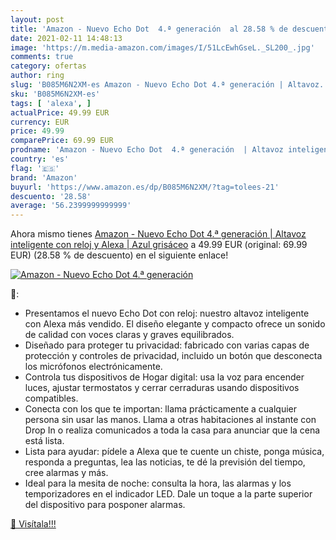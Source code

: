 ```yaml
---
layout: post
title: 'Amazon - Nuevo Echo Dot  4.ª generación  al 28.58 % de descuento'
date: 2021-02-11 14:48:13
image: 'https://m.media-amazon.com/images/I/51LcEwhGseL._SL200_.jpg'
comments: true
category: ofertas
author: ring
slug: 'B085M6N2XM-es Amazon - Nuevo Echo Dot 4.ª generación | Altavoz...'
sku: 'B085M6N2XM-es'
tags: [ 'alexa', ]
actualPrice: 49.99 EUR
currency: EUR
price: 49.99
comparePrice: 69.99 EUR
prodname: 'Amazon - Nuevo Echo Dot  4.ª generación  | Altavoz inteligente con reloj y Alexa | Azul grisáceo'
country: 'es'
flag: '🇪🇸'
brand: 'Amazon'
buyurl: 'https://www.amazon.es/dp/B085M6N2XM/?tag=tolees-21'
descuento: '28.58'
average: '56.2399999999999'
---
```


Ahora mismo tienes [Amazon - Nuevo Echo Dot  4.ª generación  | Altavoz inteligente con reloj y Alexa | Azul grisáceo](https://www.amazon.es/dp/B085M6N2XM/?tag=tolees-21) a 49.99 EUR (original: 69.99 EUR) (28.58 %  de descuento) en el siguiente enlace!

[![Amazon - Nuevo Echo Dot  4.ª generación ](https://m.media-amazon.com/images/I/51LcEwhGseL._SL200_.jpg)](https://www.amazon.es/dp/B085M6N2XM/?tag=tolees-21)

🔎:

- Presentamos el nuevo Echo Dot con reloj: nuestro altavoz inteligente con Alexa más vendido. El diseño elegante y compacto ofrece un sonido de calidad con voces claras y graves equilibrados.
- Diseñado para proteger tu privacidad: fabricado con varias capas de protección y controles de privacidad, incluido un botón que desconecta los micrófonos electrónicamente.
- Controla tus dispositivos de Hogar digital: usa la voz para encender luces, ajustar termostatos y cerrar cerraduras usando dispositivos compatibles.
- Conecta con los que te importan: llama prácticamente a cualquier persona sin usar las manos. Llama a otras habitaciones al instante con Drop In o realiza comunicados a toda la casa para anunciar que la cena está lista.
- Lista para ayudar: pídele a Alexa que te cuente un chiste, ponga música, responda a preguntas, lea las noticias, te dé la previsión del tiempo, cree alarmas y más.
- Ideal para la mesita de noche: consulta la hora, las alarmas y los temporizadores en el indicador LED. Dale un toque a la parte superior del dispositivo para posponer alarmas.

[🛒 Visítala!!!](https://www.amazon.es/dp/B085M6N2XM/?tag=tolees-21)
